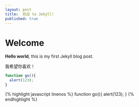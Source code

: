 ```yaml
---
layout: post
title:  欢迎 to Jekyll!
published: true
---
```


# Welcome

**Hello world**, this is my first Jekyll blog post.

我希望你喜欢！
<title>how to write a blog</title>

```javascript
function go(){
  alert(123);
}
```

{% highlight javascript linenos %}
function go(){
  alert(123);
}
{% endhighlight %}
